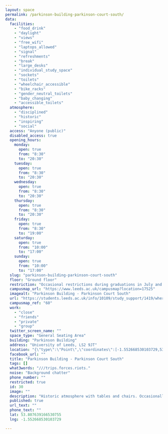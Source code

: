 ```yaml
---
layout: space
permalink: /parkinson-building-parkinson-court-south/
data:
  facilities:
    - "food_drink"
    - "daylight"
    - "views"
    - "free_wifi"
    - "laptops_allowed"
    - "signal"
    - "refreshments"
    - "break"
    - "large_desks"
    - "individual_study_space"
    - "sockets"
    - "toilets"
    - "wheelchair_accessible"
    - "bike_racks"
    - "gender_neutral_toilets"
    - "baby_changing"
    - "accessible_toilets"
  atmosphere:
    - "disciplined"
    - "historic"
    - "inspiring"
    - "social"
  access: "Anyone (public)"
  disabled_access: true
  opening_hours:
    monday:
      open: true
      from: "8:30"
      to: "20:30"
    tuesday:
      open: true
      from: "8:30"
      to: "20:30"
    wednesday:
      open: true
      from: "8:30"
      to: "20:30"
    thursday:
      open: true
      from: "8:30"
      to: "20:30"
    friday:
      open: true
      from: "8:30"
      to: "19:00"
    saturday:
      open: true
      from: "10:00"
      to: "17:00"
    sunday:
      open: true
      from: "10:00"
      to: "17:00"
  slug: "parkinson-building-parkinson-court-south"
  floor: "Ground floor"
  restriction: "Occasional restrictions during graduations in July and December."
  campusmap_url: "https://www.leeds.ac.uk/campusmap?location=17525"
  imagealt: "Parkinson Building - Parkinson Court South"
  url: "https://students.leeds.ac.uk/info/10109/study_support/1419/where_to_study_on_campus"
  campusmap_ref: "60"
  work:
    - "close"
    - "friends"
    - "private"
    - "group"
  twitter_screen_name: ""
  space_type: "General Seating Area"
  building: "Parkinson Building"
  address: "University of Leeds, LS2 9JT"
  location: "{\"type\":\"Point\",\"coordinates\":[-1.552668530103729,53.807639166530755]}"
  facebook_url: ""
  title: "Parkinson Building - Parkinson Court South"
  tags: []
  what3words: "///trips.forces.riots."
  noise: "Background chatter"
  phone_number: ""
  restricted: true
  id: 30
  image: ""
  description: "Historic atmosphere with tables and chairs. Occasionally busy but mostly silent.  The study area is to the left after entering the Parkinson Building"
  published: true
  url_text: ""
  phone_text: ""
  lat: 53.807639166530755
  lng: -1.552668530103729

---
```

